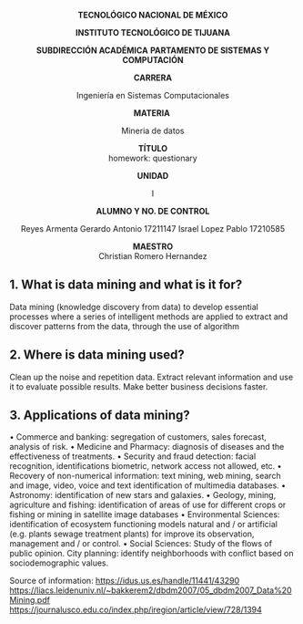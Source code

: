 <div align="center">

**TECNOLÓGICO NACIONAL DE MÉXICO**

**INSTITUTO TECNOLÓGICO DE TIJUANA**

**SUBDIRECCIÓN ACADÉMICA**
**PARTAMENTO DE SISTEMAS Y COMPUTACIÓN**

**CARRERA**

Ingeniería en Sistemas Computacionales

**MATERIA** 

Mineria de datos

**TÍTULO**\
homework: questionary

**UNIDAD**

I

**ALUMNO Y NO. DE CONTROL**

Reyes Armenta Gerardo Antonio 17211147
Israel Lopez Pablo 17210585


**MAESTRO**\
Christian Romero Hernandez

</div>


## 1. What is data mining and what is it for?
Data mining (knowledge discovery from data) 
to develop essential processes where a series of intelligent methods are applied to extract and discover patterns from the data, through the use of algorithm

## 2. Where is data mining used?
Clean up the noise and repetition data.
Extract relevant information and use it to evaluate possible results.
Make better business decisions faster.

## 3. Applications of data mining?
• Commerce and banking: segregation of
customers, sales forecast, analysis of
risk.
• Medicine and Pharmacy: diagnosis of
diseases and the effectiveness of
treatments.
• Security and fraud detection:
facial recognition, identifications
biometric, network access not allowed,
etc.
• Recovery of non-numerical information:
text mining, web mining, search and
image, video, voice and text identification
of multimedia databases.
• Astronomy: identification of new
stars and galaxies.
• Geology, mining, agriculture and fishing:
identification of areas of use for different
crops or fishing or mining
in satellite image databases
• Environmental Sciences: identification of
ecosystem functioning models
natural and / or artificial (e.g. plants
sewage treatment plants) for
improve its observation, management and / or control.
• Social Sciences: Study of the flows of
public opinion. City planning:
identify neighborhoods with conflict based on
sociodemographic values.
</div>

Source of information:
https://idus.us.es/handle/11441/43290
https://liacs.leidenuniv.nl/~bakkerem2/dbdm2007/05_dbdm2007_Data%20Mining.pdf
https://journalusco.edu.co/index.php/iregion/article/view/728/1394